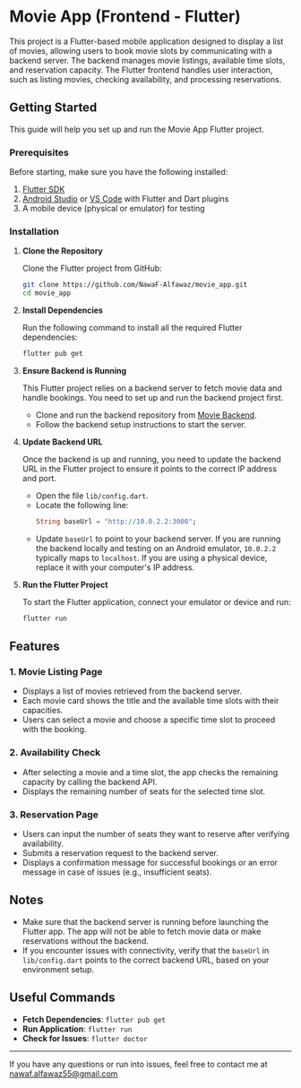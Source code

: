 # Movie App (Frontend - Flutter)

This project is a Flutter-based mobile application designed to display a list of movies, allowing users to book movie slots by communicating with a backend server. The backend manages movie listings, available time slots, and reservation capacity. The Flutter frontend handles user interaction, such as listing movies, checking availability, and processing reservations.

## Getting Started

This guide will help you set up and run the Movie App Flutter project.

### Prerequisites

Before starting, make sure you have the following installed:

1. [Flutter SDK](https://flutter.dev/docs/get-started/install)
2. [Android Studio](https://developer.android.com/studio) or [VS Code](https://code.visualstudio.com/) with Flutter and Dart plugins
3. A mobile device (physical or emulator) for testing

### Installation

1. **Clone the Repository**
   
   Clone the Flutter project from GitHub:
   ```sh
   git clone https://github.com/NawaF-Alfawaz/movie_app.git
   cd movie_app
   ```

2. **Install Dependencies**
   
   Run the following command to install all the required Flutter dependencies:
   ```sh
   flutter pub get
   ```

3. **Ensure Backend is Running**
   
   This Flutter project relies on a backend server to fetch movie data and handle bookings. You need to set up and run the backend project first.
   
   - Clone and run the backend repository from [Movie Backend](https://github.com/NawaF-Alfawaz/movie_backend).
   - Follow the backend setup instructions to start the server.

4. **Update Backend URL**
   
   Once the backend is up and running, you need to update the backend URL in the Flutter project to ensure it points to the correct IP address and port.
   
   - Open the file `lib/config.dart`.
   - Locate the following line:
     ```dart
     String baseUrl = "http://10.0.2.2:3000";
     ```
   - Update `baseUrl` to point to your backend server. If you are running the backend locally and testing on an Android emulator, `10.0.2.2` typically maps to `localhost`. If you are using a physical device, replace it with your computer's IP address.

5. **Run the Flutter Project**
   
   To start the Flutter application, connect your emulator or device and run:
   ```sh
   flutter run
   ```

## Features

### 1. Movie Listing Page
   - Displays a list of movies retrieved from the backend server.
   - Each movie card shows the title and the available time slots with their capacities.
   - Users can select a movie and choose a specific time slot to proceed with the booking.

### 2. Availability Check
   - After selecting a movie and a time slot, the app checks the remaining capacity by calling the backend API.
   - Displays the remaining number of seats for the selected time slot.

### 3. Reservation Page
   - Users can input the number of seats they want to reserve after verifying availability.
   - Submits a reservation request to the backend server.
   - Displays a confirmation message for successful bookings or an error message in case of issues (e.g., insufficient seats).

## Notes

- Make sure that the backend server is running before launching the Flutter app. The app will not be able to fetch movie data or make reservations without the backend.
- If you encounter issues with connectivity, verify that the `baseUrl` in `lib/config.dart` points to the correct backend URL, based on your environment setup.

## Useful Commands

- **Fetch Dependencies**: `flutter pub get`
- **Run Application**: `flutter run`
- **Check for Issues**: `flutter doctor`

---

If you have any questions or run into issues, feel free to contact me at nawaf.alfawaz55@gmail.com

